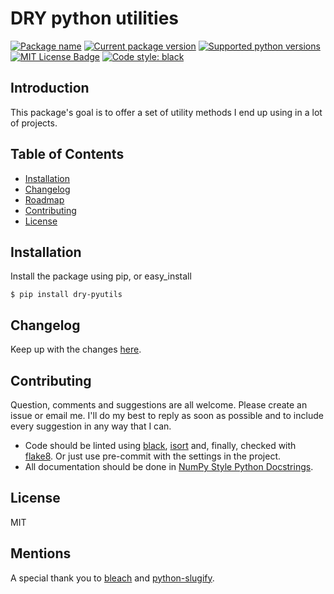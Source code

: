 # DRY python utilities
[![Package name][package-name]][package-name] [![Current package version][curr-version-badge]][curr-version-badge] [![Supported python versions][python-version-badge]][python-version-badge] [![MIT License Badge][license-badge]][license] [![Code style: black][black-badge]](https://github.com/psf/black)

## Introduction
This package's goal is to offer a set of utility methods I end up using in a lot of projects.


## Table of Contents
* [Installation](#installation)
* [Changelog](#changelog)
* [Roadmap](#roadmap)
* [Contributing](#contributing)
* [License](#license)


## Installation
Install the package using pip, or easy_install
```shell
$ pip install dry-pyutils
```

## Changelog
Keep up with the changes [here](CHANGELOG.md).


## Contributing
Question, comments and suggestions are all welcome. Please create an issue or email me.
I'll do my best to reply as soon as possible and to include every suggestion in any way that I can.

- Code should be linted using [black](https://github.com/psf/black), [isort](https://github.com/PyCQA/isort) and, finally, checked with [flake8](https://github.com/PyCQA/flake8). Or just use pre-commit with the settings in the project.
- All documentation should be done in [NumPy Style Python Docstrings](https://sphinxcontrib-napoleon.readthedocs.io/en/latest/example_numpy.html).

## License
MIT

## Mentions
A special thank you to [bleach](https://github.com/mozilla/bleach) and [python-slugify](https://github.com/un33k/python-slugify).

[package-name]: https://img.shields.io/badge/DRY%20Python%20Utilities-blue.svg
[curr-version-badge]: https://img.shields.io/badge/version-1.0.0-coral.svg
[python-version-badge]: https://img.shields.io/badge/python-%3E=%203.5-green.svg
[license]: ./LICENSE
[license-badge]: https://img.shields.io/badge/license-MIT-yellow.svg
[black-badge]: https://img.shields.io/badge/code%20style-black-000000.svg
